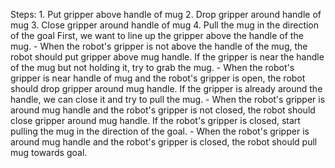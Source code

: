 

Steps:  1. Put gripper above handle of mug  2. Drop gripper around handle of mug  3. Close gripper around handle of mug  4. Pull the mug in the direction of the goal
    First, we want to line up the gripper above the handle of the mug.
    - When the robot's gripper is not above the handle of the mug, the robot should put gripper above mug handle.
    If the gripper is near the handle of the mug but not holding it, try to grab the mug.
    - When the robot's gripper is near handle of mug and the robot's gripper is open, the robot should drop gripper around mug handle.
    If the gripper is already around the handle, we can close it and try to pull the mug.
    - When the robot's gripper is around mug handle and the robot's gripper is not closed, the robot should close gripper around mug handle.
    If the robot's gripper is closed, start pulling the mug in the direction of the goal.
    - When the robot's gripper is around mug handle and the robot's gripper is closed, the robot should pull mug towards goal.